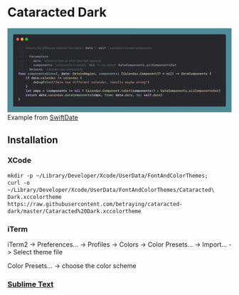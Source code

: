 # Cataracted Dark

![Cataracted Dark](Preview.png)
Example from [SwiftDate](https://github.com/malcommac/SwiftDate)

## Installation

### XCode
```
mkdir -p ~/Library/Developer/Xcode/UserData/FontAndColorThemes;
curl -o ~/Library/Developer/Xcode/UserData/FontAndColorThemes/Cataracted\ Dark.xccolortheme https://raw.githubusercontent.com/betraying/cataracted-dark/master/Cataracted%20Dark.xccolortheme
```

### iTerm
iTerm2 -> Preferences... -> Profiles -> Colors -> Color Presets... -> Import... -> Select theme file

Color Presets... -> choose the color scheme

### [Sublime Text](https://github.com/betraying/cataracted-dark-sublime-text)
